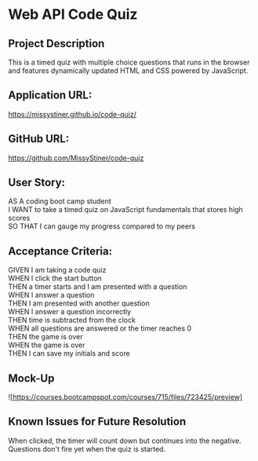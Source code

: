 # Web API Code Quiz

## Project Description
This is a timed quiz with multiple choice questions that runs in the browser and features dynamically updated HTML and CSS powered by JavaScript.

## Application URL:
https://missystiner.github.io/code-quiz/

## GitHub URL:
https://github.com/MissyStiner/code-quiz

## User Story:
AS A coding boot camp student <br>
I WANT to take a timed quiz on JavaScript fundamentals that stores high scores <br>
SO THAT I can gauge my progress compared to my peers

## Acceptance Criteria:
GIVEN I am taking a code quiz<br>
WHEN I click the start button<br>
THEN a timer starts and I am presented with a question<br>
WHEN I answer a question<br>
THEN I am presented with another question<br>
WHEN I answer a question incorrectly<br>
THEN time is subtracted from the clock<br>
WHEN all questions are answered or the timer reaches 0<br>
THEN the game is over<br>
WHEN the game is over<br>
THEN I can save my initials and score

## Mock-Up
![https://courses.bootcampspot.com/courses/715/files/723425/preview]

## Known Issues for Future Resolution
When clicked, the timer will count down but continues into the negative.<br>
Questions don't fire yet when the quiz is started.
